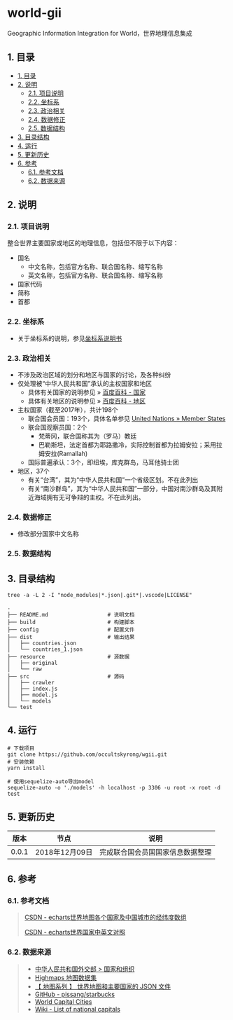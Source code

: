 # world-gii

Geographic Information Integration for World，世界地理信息集成

## 1. 目录

<!-- TOC depthFrom:2 -->

- [1. 目录](#1-目录)
- [2. 说明](#2-说明)
    - [2.1. 项目说明](#21-项目说明)
    - [2.2. 坐标系](#22-坐标系)
    - [2.3. 政治相关](#23-政治相关)
    - [2.4. 数据修正](#24-数据修正)
    - [2.5. 数据结构](#25-数据结构)
- [3. 目录结构](#3-目录结构)
- [4. 运行](#4-运行)
- [5. 更新历史](#5-更新历史)
- [6. 参考](#6-参考)
    - [6.1. 参考文档](#61-参考文档)
    - [6.2. 数据来源](#62-数据来源)

<!-- /TOC -->

## 2. 说明

### 2.1. 项目说明

整合世界主要国家或地区的地理信息，包括但不限于以下内容：

- 国名
    - 中文名称，包括官方名称、联合国名称、缩写名称
    - 英文名称，包括官方名称、联合国名称、缩写名称
- 国家代码
- 简称
- 首都

### 2.2. 坐标系

- 关于坐标系的说明，参见[坐标系说明书][]

### 2.3. 政治相关

- 不涉及政治区域的划分和地区与国家的讨论，及各种纠纷
- 仅处理被“中华人民共和国”承认的主权国家和地区
    - 具体有关国家的说明参见 » [百度百科 - 国家][]
    - 具体有关地区的说明参见 » [百度百科 - 地区][]
- 主权国家（截至2017年），共计198个
    - 联合国会员国：193个，具体名单参见 [United Nations » Member States][]
    - 联合国观察员国：2个
      - 梵蒂冈，联合国称其为（罗马）教廷
      - 巴勒斯坦，法定首都为耶路撒冷，实际控制首都为拉姆安拉；采用拉姆安拉(Ramallah)
    - 国际普遍承认：3个，即纽埃，库克群岛，马耳他骑士团
- 地区，37个
    - 有关“台湾”，其为“中华人民共和国”一个省级区划。不在此列出
    - 有关“南沙群岛”，其为“中华人民共和国”一部分，中国对南沙群岛及其附近海域拥有无可争辩的主权。不在此列出。

### 2.4. 数据修正

- 修改部分国家中文名称

### 2.5. 数据结构

## 3. 目录结构

```shell
tree -a -L 2 -I "node_modules|*.json|.git*|.vscode|LICENSE"
```

```tree
.
├── README.md                   # 说明文档
├── build                       # 构建脚本
├── config                      # 配置文件
├── dist                        # 输出结果
│   ├── countries.json
│   └── countries_1.json
├── resource                    # 源数据
│   ├── original
│   └── raw
├── src                         # 源码
│   ├── crawler
│   ├── index.js
│   ├── model.js
│   └── models
└── test
```

## 4. 运行

```shell
# 下载项目
git clone https://github.com/occultskyrong/wgii.git
# 安装依赖
yarn install

# 使用sequelize-auto导出model
sequelize-auto -o './models' -h localhost -p 3306 -u root -x root -d test
```

## 5. 更新历史

| 版本  | 节点           | 说明                             |
| ----- | -------------- | -------------------------------- |
| 0.0.1 | 2018年12月09日 | 完成联合国会员国国家信息数据整理 |

## 6. 参考

### 6.1. 参考文档

> [CSDN - echarts世界地图各个国家及中国城市的经纬度数组](https://blog.csdn.net/xiaozhi_free/article/details/79654529)
>
> [CSDN - echarts世界国家中英文对照](https://blog.csdn.net/u012557538/article/details/78490267)

### 6.2. 数据来源

> - [中华人民共和国外交部 > 国家和组织][]
> - [Highmaps 地图数据集](https://img.hcharts.cn/mapdata/)
> - [【 地图系列 】 世界地图和主要国家的 JSON 文件](http://www.ourd3js.com/wordpress/668/)
> - [GitHub - pissang/starbucks](https://github.com/pissang/starbucks)
> - [World Capital Cities](https://geographyfieldwork.com/WorldCapitalCities.htm)
> - [Wiki - List of national capitals](https://en.wikipedia.org/wiki/List_of_national_capitals)

[百度百科 - 国家]: https://baike.baidu.com/item/%E5%9B%BD%E5%AE%B6/17205
[百度百科 - 地区]: https://baike.baidu.com/item/%E5%9C%B0%E5%8C%BA/13841495#viewPageContent
[United Nations » Member States]: http://www.un.org/en/member-states/index.html
[坐标系说明书]: http://lbsyun.baidu.com/index.php?title=coordinate
[中华人民共和国外交部 > 国家和组织]: https://www.fmprc.gov.cn/web/gjhdq_676201/gj_676203/yz_676205/
